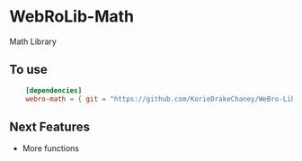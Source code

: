 
# WebRoLib-Math
Math Library

## To use
```  toml
    [dependencies]
    webro-math = { git = "https://github.com/KorieDrakeChaney/WeBro-Lib/tree/main/webro-math"}
```


## Next Features
- More functions

